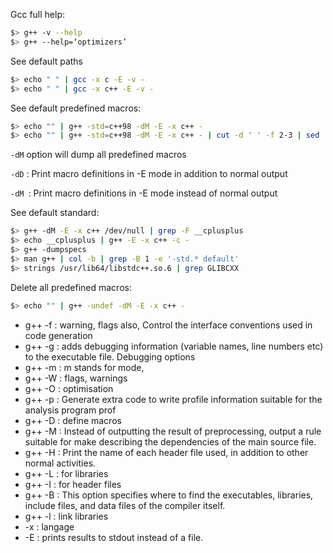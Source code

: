 Gcc full help:
``` bash
$> g++ -v --help
$> g++ --help=‘optimizers’
```

See default paths
``` bash
$> echo " " | gcc -x c -E -v -
$> echo " " | gcc -x c++ -E -v -
```

See default predefined macros:
``` bash
$> echo "" | g++ -std=c++98 -dM -E -x c++ -
$> echo "" | g++ -std=c++98 -dM -E -x c++ - | cut -d ' ' -f 2-3 | sed 's/^/-D/g' | tr '\n' ' '
```
`-dM` option will dump all predefined macros

`-dD` : Print macro definitions in -E mode in addition to normal output

`-dM `: Print macro definitions in -E mode instead of normal output

See default standard:
``` bash
$> g++ -dM -E -x c++ /dev/null | grep -F __cplusplus
$> echo __cplusplus | g++ -E -x c++ -c -
$> g++ -dumpspecs
$> man g++ | col -b | grep -B 1 -e '-std.* default'
$> strings /usr/lib64/libstdc++.so.6 | grep GLIBCXX
```

Delete all predefined macros:
``` bash
$> echo "" | g++ -undef -dM -E -x c++ -
```

- g++ -f : warning, flags also, Control the interface conventions used in code generation
- g++ -g : adds debugging information (variable names, line numbers etc) to the executable file. Debugging options
- g++ -m : m stands for mode,
- g++ -W : flags, warnings
- g++ -O : optimisation
- g++ -p : Generate extra code to write profile information suitable for the analysis program prof
- g++ -D : define macros
- g++ -M : Instead of outputting the result of preprocessing, output a rule suitable for make describing the dependencies of the main source file.
- g++ -H : Print the name of each header file used, in addition to other normal activities.
- g++ -L : for libraries
- g++ -I : for header files
- g++ -B : This option specifies where to find the executables, libraries, include files, and data files of the compiler itself.
- g++ -l : link libraries
- -x : langage
- -E : prints results to stdout instead of a file.
